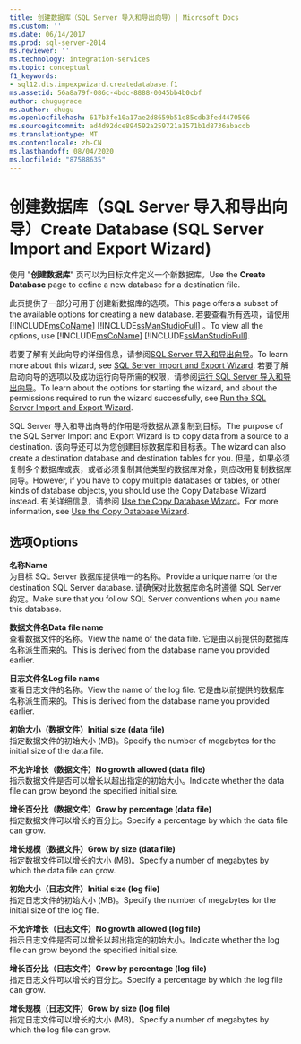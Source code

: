 ```yaml
---
title: 创建数据库（SQL Server 导入和导出向导）| Microsoft Docs
ms.custom: ''
ms.date: 06/14/2017
ms.prod: sql-server-2014
ms.reviewer: ''
ms.technology: integration-services
ms.topic: conceptual
f1_keywords:
- sql12.dts.impexpwizard.createdatabase.f1
ms.assetid: 56a8a79f-086c-4bdc-8888-0045bb4b0cbf
author: chugugrace
ms.author: chugu
ms.openlocfilehash: 617b3fe10a17ae2d8659b51e85cdb3fed4470506
ms.sourcegitcommit: ad4d92dce894592a259721a1571b1d8736abacdb
ms.translationtype: MT
ms.contentlocale: zh-CN
ms.lasthandoff: 08/04/2020
ms.locfileid: "87588635"
---
```

# <a name="create-database-sql-server-import-and-export-wizard"></a><span data-ttu-id="4556b-102">创建数据库（SQL Server 导入和导出向导）</span><span class="sxs-lookup"><span data-stu-id="4556b-102">Create Database (SQL Server Import and Export Wizard)</span></span>
  <span data-ttu-id="4556b-103">使用 "**创建数据库**" 页可以为目标文件定义一个新数据库。</span><span class="sxs-lookup"><span data-stu-id="4556b-103">Use the **Create Database** page to define a new database for a destination file.</span></span>  
  
 <span data-ttu-id="4556b-104">此页提供了一部分可用于创建新数据库的选项。</span><span class="sxs-lookup"><span data-stu-id="4556b-104">This page offers a subset of the available options for creating a new database.</span></span> <span data-ttu-id="4556b-105">若要查看所有选项，请使用 [!INCLUDE[msCoName](../../includes/msconame-md.md)] [!INCLUDE[ssManStudioFull](../../includes/ssmanstudiofull-md.md)] 。</span><span class="sxs-lookup"><span data-stu-id="4556b-105">To view all the options, use [!INCLUDE[msCoName](../../includes/msconame-md.md)] [!INCLUDE[ssManStudioFull](../../includes/ssmanstudiofull-md.md)].</span></span>  
  
 <span data-ttu-id="4556b-106">若要了解有关此向导的详细信息，请参阅[SQL Server 导入和导出向导](import-and-export-data-with-the-sql-server-import-and-export-wizard.md)。</span><span class="sxs-lookup"><span data-stu-id="4556b-106">To learn more about this wizard, see [SQL Server Import and Export Wizard](import-and-export-data-with-the-sql-server-import-and-export-wizard.md).</span></span> <span data-ttu-id="4556b-107">若要了解启动向导的选项以及成功运行向导所需的权限，请参阅[运行 SQL Server 导入和导出向导](start-the-sql-server-import-and-export-wizard.md)。</span><span class="sxs-lookup"><span data-stu-id="4556b-107">To learn about the options for starting the wizard, and about the permissions required to run the wizard successfully, see [Run the SQL Server Import and Export Wizard](start-the-sql-server-import-and-export-wizard.md).</span></span>  
  
 <span data-ttu-id="4556b-108">SQL Server 导入和导出向导的作用是将数据从源复制到目标。</span><span class="sxs-lookup"><span data-stu-id="4556b-108">The purpose of the SQL Server Import and Export Wizard is to copy data from a source to a destination.</span></span> <span data-ttu-id="4556b-109">该向导还可以为您创建目标数据库和目标表。</span><span class="sxs-lookup"><span data-stu-id="4556b-109">The wizard can also create a destination database and destination tables for you.</span></span> <span data-ttu-id="4556b-110">但是，如果必须复制多个数据库或表，或者必须复制其他类型的数据库对象，则应改用复制数据库向导。</span><span class="sxs-lookup"><span data-stu-id="4556b-110">However, if you have to copy multiple databases or tables, or other kinds of database objects, you should use the Copy Database Wizard instead.</span></span> <span data-ttu-id="4556b-111">有关详细信息，请参阅 [Use the Copy Database Wizard](../../relational-databases/databases/use-the-copy-database-wizard.md)。</span><span class="sxs-lookup"><span data-stu-id="4556b-111">For more information, see [Use the Copy Database Wizard](../../relational-databases/databases/use-the-copy-database-wizard.md).</span></span>  
  
## <a name="options"></a><span data-ttu-id="4556b-112">选项</span><span class="sxs-lookup"><span data-stu-id="4556b-112">Options</span></span>  
 <span data-ttu-id="4556b-113">**名称**</span><span class="sxs-lookup"><span data-stu-id="4556b-113">**Name**</span></span>  
 <span data-ttu-id="4556b-114">为目标 SQL Server 数据库提供唯一的名称。</span><span class="sxs-lookup"><span data-stu-id="4556b-114">Provide a unique name for the destination SQL Server database.</span></span> <span data-ttu-id="4556b-115">请确保对此数据库命名时遵循 SQL Server 约定。</span><span class="sxs-lookup"><span data-stu-id="4556b-115">Make sure that you follow SQL Server conventions when you name this database.</span></span>  
  
 <span data-ttu-id="4556b-116">**数据文件名**</span><span class="sxs-lookup"><span data-stu-id="4556b-116">**Data file name**</span></span>  
 <span data-ttu-id="4556b-117">查看数据文件的名称。</span><span class="sxs-lookup"><span data-stu-id="4556b-117">View the name of the data file.</span></span> <span data-ttu-id="4556b-118">它是由以前提供的数据库名称派生而来的。</span><span class="sxs-lookup"><span data-stu-id="4556b-118">This is derived from the database name you provided earlier.</span></span>  
  
 <span data-ttu-id="4556b-119">**日志文件名**</span><span class="sxs-lookup"><span data-stu-id="4556b-119">**Log file name**</span></span>  
 <span data-ttu-id="4556b-120">查看日志文件的名称。</span><span class="sxs-lookup"><span data-stu-id="4556b-120">View the name of the log file.</span></span> <span data-ttu-id="4556b-121">它是由以前提供的数据库名称派生而来的。</span><span class="sxs-lookup"><span data-stu-id="4556b-121">This is derived from the database name you provided earlier.</span></span>  
  
 <span data-ttu-id="4556b-122">**初始大小（数据文件）**</span><span class="sxs-lookup"><span data-stu-id="4556b-122">**Initial size (data file)**</span></span>  
 <span data-ttu-id="4556b-123">指定数据文件的初始大小 (MB)。</span><span class="sxs-lookup"><span data-stu-id="4556b-123">Specify the number of megabytes for the initial size of the data file.</span></span>  
  
 <span data-ttu-id="4556b-124">**不允许增长（数据文件）**</span><span class="sxs-lookup"><span data-stu-id="4556b-124">**No growth allowed (data file)**</span></span>  
 <span data-ttu-id="4556b-125">指示数据文件是否可以增长以超出指定的初始大小。</span><span class="sxs-lookup"><span data-stu-id="4556b-125">Indicate whether the data file can grow beyond the specified initial size.</span></span>  
  
 <span data-ttu-id="4556b-126">**增长百分比（数据文件）**</span><span class="sxs-lookup"><span data-stu-id="4556b-126">**Grow by percentage (data file)**</span></span>  
 <span data-ttu-id="4556b-127">指定数据文件可以增长的百分比。</span><span class="sxs-lookup"><span data-stu-id="4556b-127">Specify a percentage by which the data file can grow.</span></span>  
  
 <span data-ttu-id="4556b-128">**增长规模（数据文件）**</span><span class="sxs-lookup"><span data-stu-id="4556b-128">**Grow by size (data file)**</span></span>  
 <span data-ttu-id="4556b-129">指定数据文件可以增长的大小 (MB)。</span><span class="sxs-lookup"><span data-stu-id="4556b-129">Specify a number of megabytes by which the data file can grow.</span></span>  
  
 <span data-ttu-id="4556b-130">**初始大小（日志文件）**</span><span class="sxs-lookup"><span data-stu-id="4556b-130">**Initial size (log file)**</span></span>  
 <span data-ttu-id="4556b-131">指定日志文件的初始大小 (MB)。</span><span class="sxs-lookup"><span data-stu-id="4556b-131">Specify the number of megabytes for the initial size of the log file.</span></span>  
  
 <span data-ttu-id="4556b-132">**不允许增长（日志文件）**</span><span class="sxs-lookup"><span data-stu-id="4556b-132">**No growth allowed (log file)**</span></span>  
 <span data-ttu-id="4556b-133">指示日志文件是否可以增长以超出指定的初始大小。</span><span class="sxs-lookup"><span data-stu-id="4556b-133">Indicate whether the log file can grow beyond the specified initial size.</span></span>  
  
 <span data-ttu-id="4556b-134">**增长百分比（日志文件）**</span><span class="sxs-lookup"><span data-stu-id="4556b-134">**Grow by percentage (log file)**</span></span>  
 <span data-ttu-id="4556b-135">指定日志文件可以增长的百分比。</span><span class="sxs-lookup"><span data-stu-id="4556b-135">Specify a percentage by which the log file can grow.</span></span>  
  
 <span data-ttu-id="4556b-136">**增长规模（日志文件）**</span><span class="sxs-lookup"><span data-stu-id="4556b-136">**Grow by size (log file)**</span></span>  
 <span data-ttu-id="4556b-137">指定日志文件可以增长的大小 (MB)。</span><span class="sxs-lookup"><span data-stu-id="4556b-137">Specify a number of megabytes by which the log file can grow.</span></span>  
  
  
